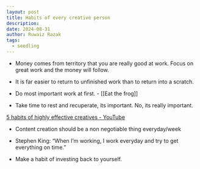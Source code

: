 ```yaml
---
layout: post
title: Habits of every creative person
description:
date: 2024-08-31
author: Ruwaiz Razak
tags:
  - seedling
---
```

- Money comes from territory that you are really good at work. Focus on great work and the money will follow.

- It is far easier to return to unfinished work than to return into a scratch.

- Do most important work at first. - [[Eat the frog]]

- Take time to rest and recuperate, its important. No, its really important.

[5 habits of highly effective creatives - YouTube](https://www.youtube.com/watch?v=lDIqsZQPl10&list=WL&index=80)

- Content creation should be a non negotiable thing everyday/week



- Stephen King: “When I’m working, I work everyday and try to get everything on time.”



- Make a habit of investing back to yourself.
